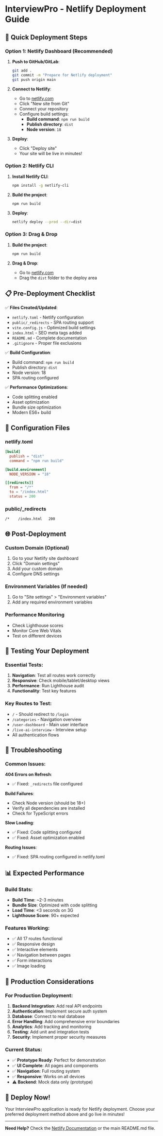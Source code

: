 # InterviewPro - Netlify Deployment Guide

## 🚀 Quick Deployment Steps

### Option 1: Netlify Dashboard (Recommended)

1. **Push to GitHub/GitLab**:
   ```bash
   git add .
   git commit -m "Prepare for Netlify deployment"
   git push origin main
   ```

2. **Connect to Netlify**:
   - Go to [netlify.com](https://netlify.com)
   - Click "New site from Git"
   - Connect your repository
   - Configure build settings:
     - **Build command**: `npm run build`
     - **Publish directory**: `dist`
     - **Node version**: `18`

3. **Deploy**:
   - Click "Deploy site"
   - Your site will be live in minutes!

### Option 2: Netlify CLI

1. **Install Netlify CLI**:
   ```bash
   npm install -g netlify-cli
   ```

2. **Build the project**:
   ```bash
   npm run build
   ```

3. **Deploy**:
   ```bash
   netlify deploy --prod --dir=dist
   ```

### Option 3: Drag & Drop

1. **Build the project**:
   ```bash
   npm run build
   ```

2. **Drag & Drop**:
   - Go to [netlify.com](https://netlify.com)
   - Drag the `dist` folder to the deploy area

## 📋 Pre-Deployment Checklist

✅ **Files Created/Updated**:
- `netlify.toml` - Netlify configuration
- `public/_redirects` - SPA routing support
- `vite.config.js` - Optimized build settings
- `index.html` - SEO meta tags added
- `README.md` - Complete documentation
- `.gitignore` - Proper file exclusions

✅ **Build Configuration**:
- Build command: `npm run build`
- Publish directory: `dist`
- Node version: 18
- SPA routing configured

✅ **Performance Optimizations**:
- Code splitting enabled
- Asset optimization
- Bundle size optimization
- Modern ES6+ build

## 🔧 Configuration Files

### netlify.toml
```toml
[build]
  publish = "dist"
  command = "npm run build"

[build.environment]
  NODE_VERSION = "18"

[[redirects]]
  from = "/*"
  to = "/index.html"
  status = 200
```

### public/_redirects
```
/*    /index.html   200
```

## 🌐 Post-Deployment

### Custom Domain (Optional)
1. Go to your Netlify site dashboard
2. Click "Domain settings"
3. Add your custom domain
4. Configure DNS settings

### Environment Variables (If needed)
1. Go to "Site settings" > "Environment variables"
2. Add any required environment variables

### Performance Monitoring
- Check Lighthouse scores
- Monitor Core Web Vitals
- Test on different devices

## 🧪 Testing Your Deployment

### Essential Tests:
1. **Navigation**: Test all routes work correctly
2. **Responsive**: Check mobile/tablet/desktop views
3. **Performance**: Run Lighthouse audit
4. **Functionality**: Test key features

### Key Routes to Test:
- `/` - Should redirect to `/login`
- `/categories` - Navigation overview
- `/user-dashboard` - Main user interface
- `/live-ai-interview` - Interview setup
- All authentication flows

## 🐛 Troubleshooting

### Common Issues:

**404 Errors on Refresh**:
- ✅ Fixed: `_redirects` file configured

**Build Failures**:
- Check Node version (should be 18+)
- Verify all dependencies are installed
- Check for TypeScript errors

**Slow Loading**:
- ✅ Fixed: Code splitting configured
- ✅ Fixed: Asset optimization enabled

**Routing Issues**:
- ✅ Fixed: SPA routing configured in netlify.toml

## 📊 Expected Performance

### Build Stats:
- **Build Time**: ~2-3 minutes
- **Bundle Size**: Optimized with code splitting
- **Load Time**: <3 seconds on 3G
- **Lighthouse Score**: 90+ expected

### Features Working:
- ✅ All 17 routes functional
- ✅ Responsive design
- ✅ Interactive elements
- ✅ Navigation between pages
- ✅ Form interactions
- ✅ Image loading

## 🎯 Production Considerations

### For Production Deployment:
1. **Backend Integration**: Add real API endpoints
2. **Authentication**: Implement secure auth system
3. **Database**: Connect to real database
4. **Error Handling**: Add comprehensive error boundaries
5. **Analytics**: Add tracking and monitoring
6. **Testing**: Add unit and integration tests
7. **Security**: Implement proper security measures

### Current Status:
- ✅ **Prototype Ready**: Perfect for demonstration
- ✅ **UI Complete**: All pages and components
- ✅ **Navigation**: Full routing system
- ✅ **Responsive**: Works on all devices
- ⚠️ **Backend**: Mock data only (prototype)

## 🚀 Deploy Now!

Your InterviewPro application is ready for Netlify deployment. Choose your preferred deployment method above and go live in minutes!

---

**Need Help?** Check the [Netlify Documentation](https://docs.netlify.com/) or the main README.md file.